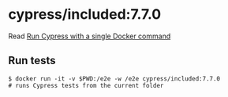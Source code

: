 <!--
WARNING: this file was autogenerated by generate-included-image.js using

    npm run add:included -- 7.7.0 cypress/browsers:node14.16.0-chrome89-ff86
-->

# cypress/included:7.7.0

Read [Run Cypress with a single Docker command][blog post url]

## Run tests

```shell
$ docker run -it -v $PWD:/e2e -w /e2e cypress/included:7.7.0
# runs Cypress tests from the current folder
```

[blog post url]: https://www.cypress.io/blog/2019/05/02/run-cypress-with-a-single-docker-command/
